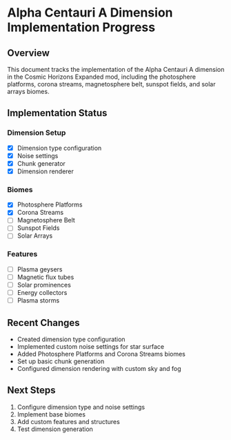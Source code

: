 # Alpha Centauri A Dimension Implementation Progress

## Overview

This document tracks the implementation of the Alpha Centauri A dimension in the Cosmic Horizons Expanded mod, including the photosphere platforms, corona streams, magnetosphere belt, sunspot fields, and solar arrays biomes.

## Implementation Status

### Dimension Setup

- [x] Dimension type configuration
- [x] Noise settings
- [x] Chunk generator
- [x] Dimension renderer

### Biomes

- [x] Photosphere Platforms
- [x] Corona Streams
- [ ] Magnetosphere Belt
- [ ] Sunspot Fields
- [ ] Solar Arrays

### Features

- [ ] Plasma geysers
- [ ] Magnetic flux tubes
- [ ] Solar prominences
- [ ] Energy collectors
- [ ] Plasma storms

## Recent Changes

- Created dimension type configuration
- Implemented custom noise settings for star surface
- Added Photosphere Platforms and Corona Streams biomes
- Set up basic chunk generation
- Configured dimension rendering with custom sky and fog

## Next Steps

1. Configure dimension type and noise settings
2. Implement base biomes
3. Add custom features and structures
4. Test dimension generation
